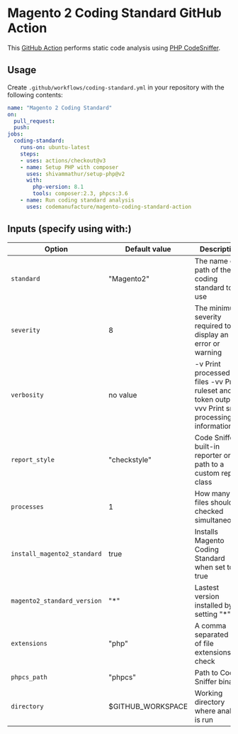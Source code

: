 # Magento 2 Coding Standard GitHub Action

This [GitHub Action](https://github.com/actions) performs static code analysis using [PHP CodeSniffer](https://github.com/squizlabs/PHP_CodeSniffer).

## Usage

Create `.github/workflows/coding-standard.yml` in your
repository with the following contents:

```yaml
name: "Magento 2 Coding Standard"
on:
  pull_request:
  push:
jobs:
  coding-standard:
    runs-on: ubuntu-latest
    steps:
    - uses: actions/checkout@v3
    - name: Setup PHP with composer
      uses: shivammathur/setup-php@v2
      with:
        php-version: 8.1
        tools: composer:2.3, phpcs:3.6
    - name: Run coding standard analysis
      uses: codemanufacture/magento-coding-standard-action
```

## Inputs (specify using with:)

| Option                      | Default value     | Description                                                                                          |
|-----------------------------|-------------------|------------------------------------------------------------------------------------------------------|
| `standard`                  | "Magento2"        | The name or path of the coding standard to use                                                       |
| `severity`                  | 8                 | The minimum severity required to display an error or warning                                         |
| `verbosity`                 | no value          | -v Print processed files -vv Print ruleset and token output -vvv  Print sniff processing information |
| `report_style`              | "checkstyle"      | Code Sniffer built-in reporter or a path to a custom report class                                    |
| `processes`                 | 1                 | How many files should be checked simultaneously                                                      |
| `install_magento2_standard` | true              | Installs Magento Coding Standard when set to true                                                    |
| `magento2_standard_version` | "*"               | Lastest version installed by setting "*"                                                             |
| `extensions`                | "php"             | A comma separated list of file extensions to check                                                   |
| `phpcs_path`                | "phpcs"           | Path to Code Sniffer binary                                                                          |
| `directory`                 | $GITHUB_WORKSPACE | Working directory where analysis is run                                                                                            |


